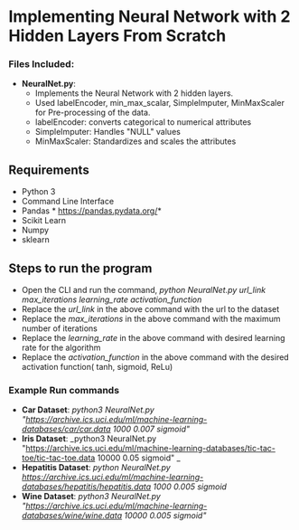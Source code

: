 # Implementing Neural Network with 2 Hidden Layers From Scratch

### Files Included:
* **NeuralNet.py**:
    * Implements the Neural Network with 2 hidden layers.
	* Used labelEncoder, min_max_scalar, SimpleImputer, MinMaxScaler for Pre-processing of the data.
	* labelEncoder: converts categorical to numerical attributes
	* SimpleImputer: Handles "NULL" values
	* MinMaxScaler: Standardizes and scales the attributes

## Requirements
* Python 3
* Command Line Interface
* Pandas * https://pandas.pydata.org/*
* Scikit Learn
* Numpy
* sklearn

## Steps to run the program
* Open the CLI and run the command, *python NeuralNet.py url_link max_iterations learning_rate activation_function*
* Replace the *url_link* in the above command with the url to the dataset
* Replace the *max_iterations* in the above command with the maximum number of iterations
* Replace the *learning_rate* in the above command with desired learning rate for the algorithm
* Replace the *activation_function* in the above command with the desired activation function( tanh, sigmoid, ReLu)

### Example Run commands
* **Car Dataset**: _python3 NeuralNet.py "https://archive.ics.uci.edu/ml/machine-learning-databases/car/car.data 1000 0.007 sigmoid"_
* **Iris Dataset**: _python3 NeuralNet.py "https://archive.ics.uci.edu/ml/machine-learning-databases/tic-tac-toe/tic-tac-toe.data 10000 0.05 sigmoid" _
* **Hepatitis Dataset**: _python NeuralNet.py https://archive.ics.uci.edu/ml/machine-learning-databases/hepatitis/hepatitis.data 1000 0.005 sigmoid_
* **Wine Dataset**: _python3 NeuralNet.py "https://archive.ics.uci.edu/ml/machine-learning-databases/wine/wine.data 10000 0.005 sigmoid"_